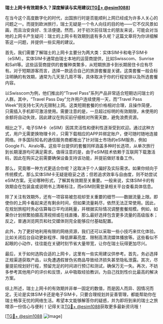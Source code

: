 **瑞士上网卡有效期多久？深度解读与实用建议[[TG💪+ @esim1088](https://t.me/s/esim1088)]**

在当今这个高度数字化的时代，出国旅行时是否能顺利上网已经成为许多人关心的问题之一。而提到欧洲旅行，瑞士无疑是一个令人向往的目的地——它不仅风景如画，而且治安良好、生活便捷。然而，对于初次前往瑞士的朋友来说，可能会对当地的上网卡产生疑问：瑞士的上网卡有效期到底有多久呢？这篇文章将为你详细解答这一问题，并提供一些实用的建议。

首先，我们需要了解瑞士的上网卡主要分为两大类：实体SIM卡和电子SIM卡（eSIM）。实体SIM卡通常由瑞士本地的运营商提供，比如Swisscom、Sunrise和Salt等。这些运营商提供的套餐种类繁多，从短期旅游卡到长期居住卡应有尽有。对于短期游客而言，选择一款适合自己的旅游套餐是关键。这类套餐一般会标注明确的有效期，通常为几天至几周不等，具体取决于你的行程安排以及所选套餐内容。

以Swisscom为例，他们推出的“Travel Pass”系列产品非常适合短期访问瑞士的人群。其中，“Travel Pass Day”允许用户连续使用一天，而“Travel Pass Week”则支持七天内无限制上网。这类短期套餐的价格相对合理，且操作简便，只需插入手机即可激活使用。需要注意的是，一旦超过标明的有效期限，未使用的余额将自动失效，因此建议在购买前仔细核对所需天数，避免浪费资源。

相比之下，电子SIM卡（eSIM）因其灵活性和便利性逐渐受到欢迎。通过这种方式，用户无需更换物理卡片，只需下载相应的APP并绑定账户，便可随时随地连接网络。许多国际知名的通信服务商都推出了针对瑞士市场的eSIM服务，例如Google Fi、Airalo等。这些平台提供的套餐同样涵盖多种时长选项，从单次旅行到长期漫游均可满足需求。值得注意的是，由于eSIM技术依赖于互联网下载激活码，因此在购买之前需要确保设备支持该功能，并提前做好准备工作。

那么，究竟哪一种方式更适合你呢？这取决于个人偏好及实际需求。如果你倾向于传统模式，那么实体SIM卡无疑是稳妥之选；但若追求效率与自由度，则不妨尝试eSIM方案。无论哪种形式，了解其有效期至关重要。一般来说，实体SIM卡的有效期会在包装盒或说明书上清晰标注，而eSIM则需登录相关平台查看具体信息。

除了关注有效期外，还有一项容易被忽视却至关重要的细节——数据流量上限。即使你的上网卡看起来还有剩余时间，但如果流量耗尽，依然无法正常使用。因此，在规划旅程时务必估算每日平均消耗量，并根据实际情况调整套餐规模。例如，如果你计划频繁拍摄高清视频或在线直播，那么最好选择包含更多流量的高级版本；反之，普通浏览网页和社交媒体则完全能够应付基础配置。

此外，为了更好地利用有限的网络资源，我们还可以采取一些小技巧来优化体验。比如关闭后台自动更新程序、降低屏幕亮度、限制高清流媒体播放等。这些看似不起眼的小动作，往往能在关键时刻节省大量带宽，让你在瑞士玩得更加尽兴。

最后，关于如何选购合适的上网卡，这里有一些实用建议供参考。首先，务必选择正规渠道获取产品，以免遭遇假冒伪劣商品导致经济损失甚至隐私泄露。其次，尽量提前规划好行程，预留充足的时间进行预订和测试，确保万无一失。再次，不妨多参考其他用户的评价和反馈，从中吸取经验教训，为自己找到性价比最高的解决方案。

综上所述，瑞士上网卡的有效期并非单一固定的数值，而是因人而异、因情况而定。无论是实体SIM卡还是电子SIM卡，只要合理规划并妥善管理，都能帮助你在瑞士畅享无忧的网络生活。希望本文能够解答你的疑惑，并为即将到来的瑞士之旅增添一份信心与便利！记得关注[TG💪+ @esim1088](https://t.me/s/esim1088)获取更多最新资讯哦！

[[TG💪+ @esim1088](https://t.me/s/esim1088) ![Image](https://i.postimg.cc/4NQfJmqS/Snipaste-2025-05-13-00-14-12.png)]